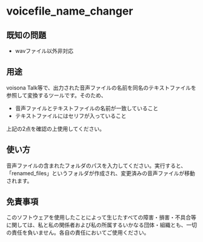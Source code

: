 # voicefile_name_changer

## 既知の問題

- wavファイル以外非対応

## 用途

voisona Talk等で、出力された音声ファイルの名前を同名のテキストファイルを参照して変換するツールです。そのため、

- 音声ファイルとテキストファイルの名前が一致していること
- テキストファイルにはセリフが入っていること

上記の2点を確認の上使用してください。

## 使い方

音声ファイルの含まれたフォルダのパスを入力してください。実行すると、「renamed_files」というフォルダが作成され、変更済みの音声ファイルが移動されます。

## 免責事項

このソフトウェアを使用したことによって生じたすべての障害・損害・不具合等に関しては、私と私の関係者および私の所属するいかなる団体・組織とも、一切の責任を負いません。各自の責任においてご使用ください。